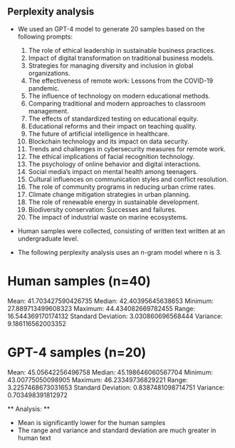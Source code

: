 ## Perplexity analysis

* We used an GPT-4 model to generate 20 samples based on the following prompts:

    1. The role of ethical leadership in sustainable business practices.
    2. Impact of digital transformation on traditional business models.
    3. Strategies for managing diversity and inclusion in global organizations.
    4. The effectiveness of remote work: Lessons from the COVID-19 pandemic.
    5. The influence of technology on modern educational methods.
    6. Comparing traditional and modern approaches to classroom management.
    7. The effects of standardized testing on educational equity.
    8. Educational reforms and their impact on teaching quality.
    9. The future of artificial intelligence in healthcare.
    10. Blockchain technology and its impact on data security.
    11. Trends and challenges in cybersecurity measures for remote work.
    12. The ethical implications of facial recognition technology.
    13. The psychology of online behavior and digital interactions.
    14. Social media’s impact on mental health among teenagers.
    15. Cultural influences on communication styles and conflict resolution.
    16. The role of community programs in reducing urban crime rates.
    17. Climate change mitigation strategies in urban planning.
    18. The role of renewable energy in sustainable development.
    19. Biodiversity conservation: Successes and failures.
    20. The impact of industrial waste on marine ecosystems.

* Human samples were collected, consisting of written text written at an undergraduate level.

* The following perplexity analysis uses an n-gram model where n is 3.

# Human samples (n=40)

Mean: 41.703427590426735
Median: 42.40395645638653
Minimum: 27.889713499608323
Maximum: 44.434082669782455
Range: 16.544369170174132
Standard Deviation: 3.030860696568444
Variance: 9.186116562003352

# GPT-4 samples (n=20)

Mean: 45.05642256496758
Median: 45.198646060567704
Minimum: 43.00775050098905
Maximum: 46.23349736829221
Range: 3.2257468673031653
Standard Deviation: 0.8387481098714751
Variance: 0.703498391812972

** Analysis: **

- Mean is significantly lower for the human samples
- The range and variance and standard deviation are much greater in human text